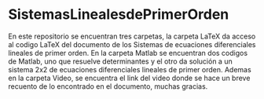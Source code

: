 # SistemasLinealesdePrimerOrden
En este repositorio se encuentran tres carpetas, la carpeta LaTeX  da acceso al codigo LaTeX del documento de los Sistemas de ecuaciones diferenciales lineales de primer orden. En la carpeta Matlab se encuentran dos codigos de Matlab, uno que resuelve determinantes y el otro da solución a un sistema 2x2 de ecuaciones diferenciales lineales de primer orden. Ademas en la carpeta Video, se encuentra el link del video donde se hace un breve recuento de lo encontrado en el documento, muchas gracias.
